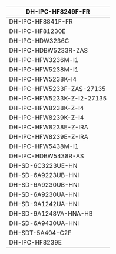 | DH-IPC-HF8249F-FR          |
| -------------------------- |
| DH-IPC-HF8841F-FR          |
| DH-IPC-HF81230E            |
| DH-IPC-HDW3236C            |
| DH-IPC-HDBW5233R-ZAS       |
| DH-IPC-HFW3236M-I1         |
| DH-IPC-HFW5238M-I1         |
| DH-IPC-HFW5238K-I4         |
| DH-IPC-HFW5233F-ZAS-27135  |
| DH-IPC-HFW5233K-Z-I2-27135 |
| DH-IPC-HFW8238K-Z-I4       |
| DH-IPC-HFW8239K-Z-I4       |
| DH-IPC-HFW8238E-Z-IRA      |
| DH-IPC-HFW8239E-Z-IRA      |
| DH-IPC-HFW5438M-I1         |
| DH-IPC-HDBW5438R-AS        |
| DH-SD-6C3223UE-HN          |
| DH-SD-6A9223UB-HNI         |
| DH-SD-6A9230UB-HNI         |
| DH-SD-6A9230UA-HNI         |
| DH-SD-9A1242UA-HNI         |
| DH-SD-9A1248VA-HNA-HB      |
| DH-SD-6A9430UA-HNI         |
| DH-SDT-5A404-C2F           |
| DH-IPC-HF8239E             |